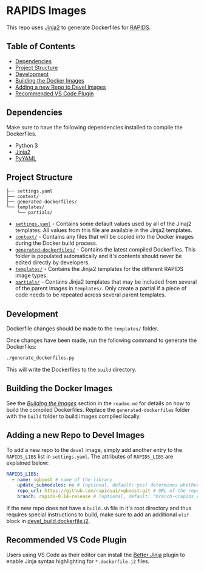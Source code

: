 # RAPIDS Images

This repo uses [Jinja2](https://www.palletsprojects.com/p/jinja/) to generate Dockerfiles for [RAPIDS](https://github.com/rapidsai).

## Table of Contents

- [Dependencies](#Dependencies)
- [Project Structure](#Project-Structure)
- [Development](#Development)
- [Building the Docker Images](#Building-the-Docker-Images)
- [Adding a new Repo to Devel Images](#Adding-a-new-Repo-to-Devel-Images)
- [Recommended VS Code Plugin](#Recommended-VS-Code-Plugin)

## Dependencies

Make sure to have the following dependencies installed to compile the Dockerfiles.

- Python 3
- [Jinja2](https://anaconda.org/anaconda/jinja2)
- [PyYAML](https://pypi.org/project/PyYAML/)

## Project Structure

```
├── settings.yaml
├── context/
├── generated-dockerfiles/
└── templates/
    └── partials/
```

- [`settings.yaml`](/settings.yaml) - Contains some default values used by all of the Jinaj2 templates. All values from this file are available in the Jinja2 templates.
- [`context/`](/context/) - Contains any files that will be copied into the Docker images during the Docker build process.
- [`generated-dockerfiles/`](/generated-dockerfiles/) - Contains the latest compiled Dockerfiles. This folder is populated automatically and it's contents should never be edited directly by developers.
- [`templates/`](/templates/) - Contains the Jinja2 templates for the different RAPIDS image types.
- [`partials/`](/templates/partials/) - Contains Jinja2 templates that may be included from several of the parent images in `templates/`. Only create a partial if a piece of code needs to be repeated across several parent templates.

## Development

Dockerfile changes should be made to the `templates/` folder.

Once changes have been made, run the following command to generate the Dockerfiles:

```sh
./generate_dockerfiles.py
```

This will write the Dockerfiles to the `build` directory.

## Building the Docker Images

See the [_Building the Images_](readme.md#Building-the-Images) section in the `readme.md` for details on how to build the compiled Dockerfiles. Replace the `generated-dockerfiles` folder with the `build` folder to build images compiled locally.

## Adding a new Repo to Devel Images

To add a new repo to the `devel` image, simply add another entry to the `RAPIDS_LIBS` list in `settings.yaml`. The attributes of `RAPIDS_LIBS` are explained below:

```yaml
RAPIDS_LIBS:
  - name: xgboost # name of the library
    update_submodules: no # (optional, default: yes) determines whether the "--remote-submodules" flag should be used when cloning the repo
    repo_url: https://github.com/rapidsai/xgboost.git # URL of the repo
    branch: rapids-0.14-release # (optional, default: "branch-<rapids_version>") branch to be cloned inside of the image
```

If the new repo does not have a `build.sh` file in it's root directory and thus requires special instructions to build, make sure to add an additional `elif` block in [devel_build.dockerfile.j2](/templates/partials/devel_build.dockerfile.j2).

## Recommended VS Code Plugin

Users using VS Code as their editor can install the [Better Jinja](https://marketplace.visualstudio.com/items?itemName=samuelcolvin.jinjahtml) plugin to enable Jinja syntax highlighting for `*.dockerfile.j2` files.
